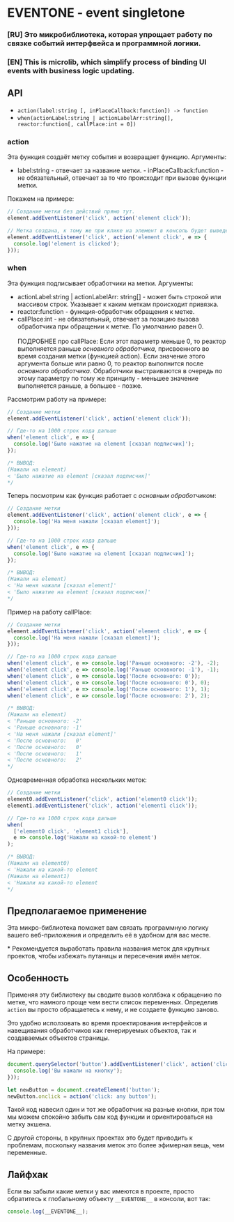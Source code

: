 # EVENTONE - event singletone
### [RU] Это микробиблиотека, которая упрощает работу по связке событий интерфвейса и программной логики.
### [EN] This is microlib, which simplify process of binding UI events with business logic updating.

## API
- `action(label:string [, inPlaceCallback:function]) -> function`
- `when(actionLabel:string | actionLabelArr:string[], reactor:function[, callPlace:int = 0])`


### action

Эта функция создаёт метку события и возвращает функцию. 
Аргументы:
- label:string - отвечает за название метки. - inPlaceCallback:function - не обязательный, отвечает за то что происходит при вызове функции метки.

Покажем на примере:
```js
// Создание метки без действий прямо тут.
element.addEventListener('click', action('element click'));

// Метка создана, к тому же при клике на элемент в консоль будет выведено сообщение.
element.addEventListener('click', action('element click', e => {
  console.log('element is clicked');
}));
```

### when

Эта функция подписывает обработчики на метки.
Аргументы:
- actionLabel:string | actionLabelArr: string[] - может быть строкой или массивом строк. Указывает к каким меткам происходит привязка.
- reactor:function - функция-обработчик обращения к метке.
- callPlace:int - не обязательный, отвечает за позицию вызова обработчика при обращении к метке.  По умолчанию равен 0.<br><br>ПОДРОБНЕЕ про callPlace: Если этот параметр меньше 0, то реактор выполняется раньше *основного обработчика*, присвоенного во время создания метки (функцией action). Если значение этого аргумента больше или равно 0, то реактор выполнится после *основного обработчика*. Обработчики выстраиваются в очередь по этому параметру по тому же принципу - меньшее значение выполняется раньше, а большее - позже.

Рассмотрим работу на примере:
```js
// Создание метки
element.addEventListener('click', action('element click'));

// Где-то на 1000 строк кода дальше
when('element click', e => {
  console.log('Было нажатие на element [сказал подписчик]');
});

/* ВЫВОД:
(Нажали на element)
< 'Было нажатие на element [сказал подписчик]'
*/
```
Теперь посмотрим как функция работает с *основным обработчиком*:
```js
// Создание метки
element.addEventListener('click', action('element click', e => {
  console.log('На меня нажали [сказал element]');
}));

// Где-то на 1000 строк кода дальше
when('element click', e => {
  console.log('Было нажатие на element [сказал подписчик]');
});

/* ВЫВОД:
(Нажали на element)
< 'На меня нажали [сказал element]'
< 'Было нажатие на element [сказал подписчик]'
*/
```
Пример на работу callPlace:
```js
// Создание метки
element.addEventListener('click', action('element click', e => {
  console.log('На меня нажали [сказал element]');
}));

// Где-то на 1000 строк кода дальше
when('element click', e => console.log('Раньше основного: -2'), -2);
when('element click', e => console.log('Раньше основного: -1'), -1);
when('element click', e => console.log('После основного: 0'));
when('element click', e => console.log('После основного: 0'), 0);
when('element click', e => console.log('После основного: 1'), 1);
when('element click', e => console.log('После основного: 2'), 2);

/* ВЫВОД:
(Нажали на element)
< 'Раньше основного: -2'
< 'Раньше основного: -1'
< 'На меня нажали [сказал element]'
< 'После основного:   0'
< 'После основного:   0'
< 'После основного:   1'
< 'После основного:   2'
*/
```
Одновременная обработка нескольких меток:
```js
// Создание метки
element0.addEventListener('click', action('element0 click'));
element1.addEventListener('click', action('element1 click'));

// Где-то на 1000 строк кода дальше
when(
  ['element0 click', 'element1 click'], 
  e => console.log('Нажали на какой-то element')
);

/* ВЫВОД:
(Нажали на element0)
< 'Нажали на какой-то element
(Нажали на element1)
< 'Нажали на какой-то element
*/
```

## Предполагаемое применение
Эта микро-библиотека поможет вам связать программную логику вашего веб-приложения и определить её в удобном для вас месте.

\* Рекомендуется выработать правила названия меток для крупных проектов, чтобы избежать путаницы и пересечения имён меток.

## Особенность
Применяя эту библиотеку вы сводите вызов коллбэка к обращению по метке, что намного проще чем вести список переменных. Определив `action` вы просто обращаетесь к нему, и не создаете функцию заново.

Это удобно исползовать во время проектирования интерфейсов и навещивания обработчиков как генерируемых объектов, так и создаваемых объектов страницы.

На примере:
```js
document.querySelector('button').addEventListener('click', action('click: any button', e => {
  console.log('Вы нажали на кнопку');
}));

let newButton = document.createElement('button');
newButton.onclick = action('click: any button');
```

Такой код навесил один и тот же обработчик на разные кнопки, при том мы можем спокойно забыть сам код функции и ориентироваться на метку экшена. 

С другой стороны, в крупных проектах это будет приводить к проблемам, поскольку названия меток это более эфимерная вещь, чем переменные.

## Лайфхак
Если вы забыли какие метки у вас имеются в проекте, просто обратитесь к глобальному объекту `__EVENTONE__` в консоли, вот так:
```js
console.log(__EVENTONE__);
```